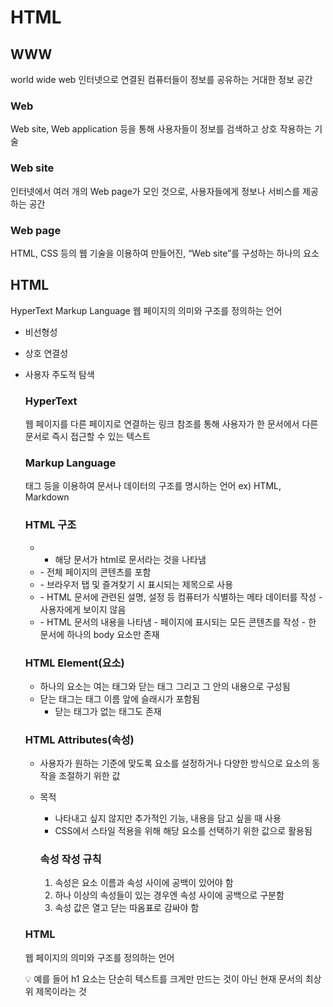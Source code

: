 # HTML

## WWW

world wide web
인터넷으로 연결된 컴퓨터들이 정보를 공유하는 거대한 정보 공간

### Web

Web site, Web application 등을 통해 사용자들이 정보를 검색하고 상호 작용하는 기술

### Web site

인터넷에서 여러 개의 Web page가 모인 것으로, 사용자들에게 정보나 서비스를 제공하는 공간

### Web page

HTML, CSS 등의 웹 기술을 이용하여 만들어진, “Web site”를 구성하는 하나의 요소

## HTML

HyperText Markup Language
웹 페이지의 의미와 구조를 정의하는 언어

- 비선형성
- 상호 연결성
- 사용자 주도적 탐색
    
    ### HyperText
    
    웹 페이지를 다른 페이지로 연결하는 링크
    참조를 통해 사용자가 한 문서에서 다른 문서로 즉시 접근할 수 있는 텍스트
    
    ### Markup Language
    
    태그 등을 이용하여 문서나 데이터의 구조를 명시하는 언어 ex) HTML, Markdown
    
    ### HTML 구조
    
    - <!DOCTYPE html>
        - 해당 문서가 html로 문서라는 것을 나타냄
    - <html></html>
        - 전체 페이지의 콘텐츠를 포함
    - <title></title>
        - 브라우저 탭 및 즐겨찾기 시 표시되는 제목으로 사용
    - <head></head>
        - HTML 문서에 관련된 설명, 설정 등 컴퓨터가 식별하는 메타 데이터를 작성
        - 사용자에게 보이지 않음
    - <body></body>
        - HTML 문서의 내용을 나타냄
        - 페이지에 표시되는 모든 콘텐츠를 작성
        - 한 문서에 하나의 body 요소만 존재
    
    ### HTML Element(요소)
    
    - 하나의 요소는 여는 태그와 닫는 태그 그리고 그 안의 내용으로 구성됨
    - 닫는 태그는 태그 이름 앞에 슬래시가 포함됨
        - 닫는 태그가 없는 태그도 존재
    
    ### HTML Attributes(속성)
    
    - 사용자가 원하는 기준에 맞도록 요소를 설정하거나 다양한 방식으로 요소의 동작을 조절하기 위한 값
    - 목적
        - 나타내고 싶지 않지만 추가적인 기능, 내용을 담고 싶을 때 사용
        - CSS에서 스타일 적용을 위해 해당 요소를 선택하기 위한 값으로 활용됨
        
        ### 속성 작성 규칙
        
        1. 속성은 요소 이름과 속성 사이에 공백이 있어야 함
        2. 하나 이상의 속성들이 있는 경우엔 속성 사이에 공백으로 구분함
        3. 속성 값은 열고 닫는 따옴표로 감싸야 함
    
    ### HTML
    
    웹 페이지의 의미와 구조를 정의하는 언어
    
    <aside>
    💡 예를 들어 h1 요소는 단순히 텍스트를 크게만 만드는 것이 아닌 현재 문서의 최상위 제목이라는 것
    
    </aside>
    

[](https://www.notion.so/edc6884607cb4856b6dc9de40dfbd419?pvs=21)